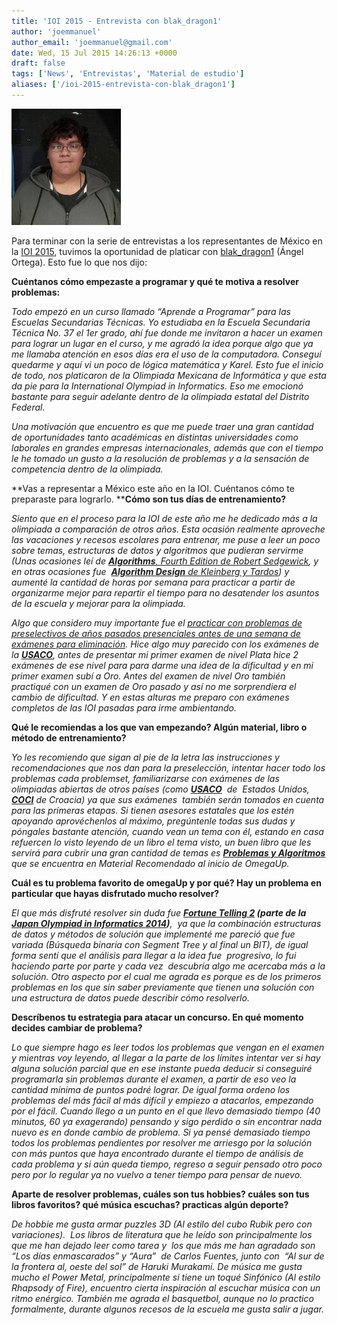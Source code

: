```yaml
---
title: 'IOI 2015 - Entrevista con blak_dragon1'
author: 'joemmanuel'
author_email: 'joemmanuel@gmail.com'
date: Wed, 15 Jul 2015 14:26:13 +0000
draft: false
tags: ['News', 'Entrevistas', 'Material de estudio']
aliases: ['/ioi-2015-entrevista-con-blak_dragon1']
---
```


[![blak_dragon1](/images/entrevistaIOI.jpg)](https://omegaup.com/profile/blak_dragon1)

Para terminar con la serie de entrevistas a los representantes de México en la [IOI 2015](http://ioi2015.kz/index), tuvimos la oportunidad de platicar con [blak\_dragon1](https://omegaup.com/profile/blak_dragon1) (Ángel Ortega). Esto fue lo que nos dijo:

**Cuéntanos cómo empezaste a programar y qué te motiva a resolver problemas:**

_Todo empezó en un curso llamado “Aprende a Programar” para las Escuelas Secundarias Técnicas. Yo estudiaba en la Escuela Secundaria Técnica No. 37 el 1er grado, ahí fue donde me invitaron a hacer un examen para lograr un lugar en el curso, y me agradó la idea porque algo que ya me llamaba atención en esos días era el uso de la computadora. Conseguí quedarme y aquí vi un poco de lógica matemática y Karel. Esto fue el inicio de todo, nos platicaron de la Olimpiada Mexicana de Informática y que esta da pie para la International Olympiad in Informatics. Eso me emocionó bastante para seguir adelante dentro de la olimpiada estatal del Distrito Federal._

_Una motivación que encuentro es que me puede traer una gran cantidad de oportunidades tanto académicas en distintas universidades como laborales en grandes empresas internacionales, además que con el tiempo le he tomado un gusto a la resolución de problemas y a la sensación de competencia dentro de la olimpiada._

**Vas a representar a México este año en la IOI. Cuéntanos cómo te preparaste para lograrlo. ****Cómo son tus días de entrenamiento?**

_Siento que en el proceso para la IOI de este año me he dedicado más a la olimpiada a comparación de otros años. Esta ocasión realmente aproveche las vacaciones y recesos escolares para entrenar, me puse a leer un poco sobre temas, estructuras de datos y algoritmos que pudieran servirme (Unas ocasiones leí de [**Algorithms**, Fourth Edition de Robert Sedgewick](http://www.amazon.com/Algorithms-4th-Robert-Sedgewick/dp/032157351X/ref=sr_1_1?s=books&ie=UTF8&qid=1436888063&sr=1-1&keywords=algorithms+sedgewick&pebp=1436888065498&perid=0P2WGZK86N1VW3DNCF81), y en otras ocasiones fue  [**Algorithm Design** de Kleinberg y Tardos](http://www.amazon.com/Algorithm-Design-Jon-Kleinberg/dp/0321295358/ref=sr_1_1?s=books&ie=UTF8&qid=1436888091&sr=1-1&keywords=algorithm+design+kleinberg&pebp=1436888104331&perid=0ZZ1PRCAJ3WCJF4F6ZXM)) y aumenté la cantidad de horas por semana para practicar a partir de organizarme mejor para repartir el tiempo para no desatender los asuntos de la escuela y mejorar para la olimpiada._

_Algo que considero muy importante fue el [practicar con problemas de preselectivos de años pasados presenciales antes de una semana de exámenes para eliminación](http://blog.omegaup.com/2015/06/el-camino-de-mexico-rumbo-a-la-ioi-2015/). Hice algo muy parecido con los exámenes de la **[USACO](http://usaco.org/)**, antes de presentar mi primer examen de nivel Plata hice 2 exámenes de ese nivel para para darme una idea de la dificultad y en mi primer examen subí a Oro. Antes del examen de nivel Oro también practiqué con un examen de Oro pasado y así no me sorprendiera el cambio de dificultad. Y en estas alturas me preparo con exámenes completos de las IOI pasadas para irme ambientando._

**Qué le recomiendas a los que van empezando? Algún material, libro o método de entrenamiento?**

_Yo les recomiendo que sigan al pie de la letra las instrucciones y recomendaciones que nos dan para la preselección, intentar hacer todo los problemas cada problemset, familiarizarse con exámenes de las olimpiadas abiertas de otros países (como **[USACO](http://usaco.org/)**  de  Estados Unidos, **[COCI](http://hsin.hr/coci/)** de Croacia) ya que sus exámenes  también serán tomados en cuenta para las primeras etapas. Si tienen asesores estatales que los estén apoyando aprovéchenlos al máximo, pregúntenle todas sus dudas y póngales bastante atención, cuando vean un tema con él, estando en casa refuercen lo visto leyendo de un libro el tema visto, un buen libro que les servirá para cubrir una gran cantidad de temas es **[Problemas y Algoritmos](https://omegaup.com/img/libropre3.pdf)** que se encuentra en Material Recomendado al inicio de OmegaUp._

**Cuál es tu problema favorito de omegaUp y por qué? Hay un problema en particular que hayas disfrutado mucho resolver?**

_El que más disfruté resolver sin duda fue **[Fortune Telling 2](https://omegaup.com/arena/problem/Fortune-Telling-2) (parte de la [Japan Olympiad in Informatics 2014](https://omegaup.com/arena/JOI2014DAY1))**,  ya que la combinación estructuras de datos y métodos de solución que implementé me pareció que fue variada (Búsqueda binaria con Segment Tree y al final un BIT), de igual forma sentí que el análisis para llegar a la idea fue  progresivo, lo fui haciendo parte por parte y cada vez  descubría algo me acercaba más a la solución. Otro aspecto por el cual me agrada es porque es de los primeros problemas en los que sin saber previamente que tienen una solución con una estructura de datos puede describir cómo resolverlo._

**Descríbenos tu estrategia para atacar un concurso. En qué momento decides cambiar de problema?**

_Lo que siempre hago es leer todos los problemas que vengan en el examen y mientras voy leyendo, al llegar a la parte de los límites intentar ver si hay alguna solución parcial que en ese instante pueda deducir si conseguiré programarla sin problemas durante el examen, a partir de eso veo la cantidad mínima de puntos podré lograr. De igual forma ordeno los problemas del más fácil al más difícil y empiezo a atacarlos, empezando por el fácil. Cuando llego a un punto en el que llevo demasiado tiempo (40 minutos, 60 ya exagerando) pensando y sigo perdido o sin encontrar nada nuevo es en donde cambio de problema. Si ya pensé demasiado tiempo todos los problemas pendientes por resolver me arriesgo por la solución con más puntos que haya encontrado durante el tiempo de análisis de cada problema y si aún queda tiempo, regreso a seguir pensado otro poco pero por lo regular ya no vuelvo a tener tiempo para pensar de nuevo._

**Aparte de resolver problemas, cuáles son tus hobbies? cuáles son tus libros favoritos? qué música escuchas? practicas algún deporte?**

_De hobbie me gusta armar puzzles 3D (Al estilo del cubo Rubik pero con variaciones).  Los libros de literatura que he leído son principalmente los que me han dejado leer como tarea y  los que más me han agradado son “Los días enmascarados” y “Aura”  de Carlos Fuentes, junto con  “Al sur de la frontera al, oeste del sol” de Haruki Murakami. De música me gusta mucho el Power Metal, principalmente si tiene un toqué Sinfónico (Al estilo Rhapsody of Fire), encuentro cierta inspiración al escuchar música con un ritmo enérgico. También me agrada el basquetbol, aunque no lo practico formalmente, durante algunos recesos de la escuela me gusta salir a jugar._